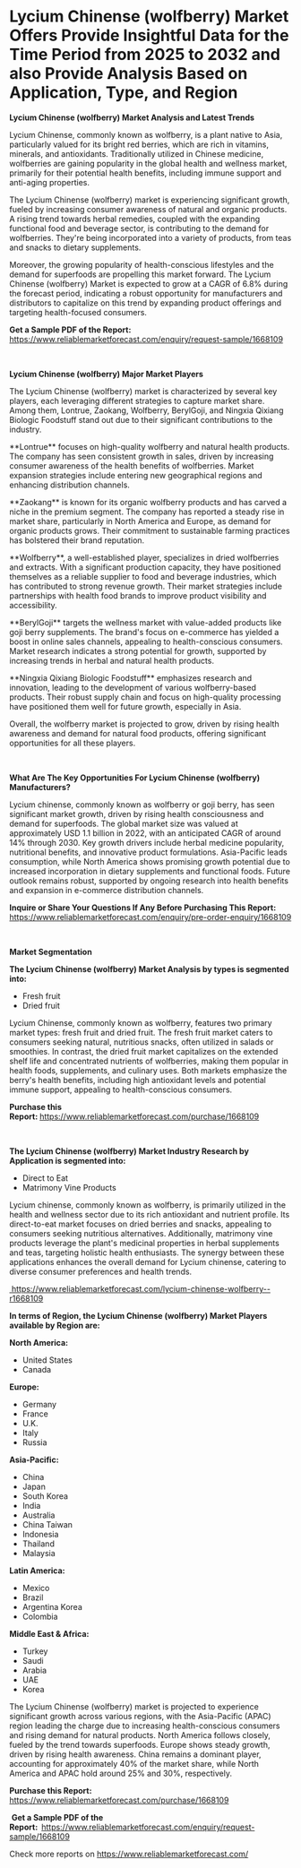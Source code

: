 <p><h1>Lycium Chinense (wolfberry) Market Offers Provide Insightful Data for the Time Period from 2025 to 2032 and also Provide Analysis Based on Application, Type, and Region</h1></p><p><strong>Lycium Chinense (wolfberry) Market Analysis and Latest Trends</strong></p>
<p><p>Lycium Chinense, commonly known as wolfberry, is a plant native to Asia, particularly valued for its bright red berries, which are rich in vitamins, minerals, and antioxidants. Traditionally utilized in Chinese medicine, wolfberries are gaining popularity in the global health and wellness market, primarily for their potential health benefits, including immune support and anti-aging properties.</p><p>The Lycium Chinense (wolfberry) market is experiencing significant growth, fueled by increasing consumer awareness of natural and organic products. A rising trend towards herbal remedies, coupled with the expanding functional food and beverage sector, is contributing to the demand for wolfberries. They're being incorporated into a variety of products, from teas and snacks to dietary supplements. </p><p>Moreover, the growing popularity of health-conscious lifestyles and the demand for superfoods are propelling this market forward. The Lycium Chinense (wolfberry) Market is expected to grow at a CAGR of 6.8% during the forecast period, indicating a robust opportunity for manufacturers and distributors to capitalize on this trend by expanding product offerings and targeting health-focused consumers.</p></p>
<p><strong>Get a Sample PDF of the Report:&nbsp;</strong> <a href="https://www.reliablemarketforecast.com/enquiry/request-sample/1668109?utm_campaign=2441&utm_medium=2&utm_source=Github&utm_content=ia&utm_term=15022025&utm_id=lycium-chinense-wolfberry">https://www.reliablemarketforecast.com/enquiry/request-sample/1668109</a></p>
<p>&nbsp;</p>
<p><strong>Lycium Chinense (wolfberry) Major Market Players</strong></p>
<p><p>The Lycium Chinense (wolfberry) market is characterized by several key players, each leveraging different strategies to capture market share. Among them, Lontrue, Zaokang, Wolfberry, BerylGoji, and Ningxia Qixiang Biologic Foodstuff stand out due to their significant contributions to the industry.</p><p>**Lontrue** focuses on high-quality wolfberry and natural health products. The company has seen consistent growth in sales, driven by increasing consumer awareness of the health benefits of wolfberries. Market expansion strategies include entering new geographical regions and enhancing distribution channels.</p><p>**Zaokang** is known for its organic wolfberry products and has carved a niche in the premium segment. The company has reported a steady rise in market share, particularly in North America and Europe, as demand for organic products grows. Their commitment to sustainable farming practices has bolstered their brand reputation.</p><p>**Wolfberry**, a well-established player, specializes in dried wolfberries and extracts. With a significant production capacity, they have positioned themselves as a reliable supplier to food and beverage industries, which has contributed to strong revenue growth. Their market strategies include partnerships with health food brands to improve product visibility and accessibility.</p><p>**BerylGoji** targets the wellness market with value-added products like goji berry supplements. The brand's focus on e-commerce has yielded a boost in online sales channels, appealing to health-conscious consumers. Market research indicates a strong potential for growth, supported by increasing trends in herbal and natural health products.</p><p>**Ningxia Qixiang Biologic Foodstuff** emphasizes research and innovation, leading to the development of various wolfberry-based products. Their robust supply chain and focus on high-quality processing have positioned them well for future growth, especially in Asia.</p><p>Overall, the wolfberry market is projected to grow, driven by rising health awareness and demand for natural food products, offering significant opportunities for all these players.</p></p>
<p>&nbsp;</p>
<p><strong>What Are The Key Opportunities For Lycium Chinense (wolfberry) Manufacturers?</strong></p>
<p><p>Lycium chinense, commonly known as wolfberry or goji berry, has seen significant market growth, driven by rising health consciousness and demand for superfoods. The global market size was valued at approximately USD 1.1 billion in 2022, with an anticipated CAGR of around 14% through 2030. Key growth drivers include herbal medicine popularity, nutritional benefits, and innovative product formulations. Asia-Pacific leads consumption, while North America shows promising growth potential due to increased incorporation in dietary supplements and functional foods. Future outlook remains robust, supported by ongoing research into health benefits and expansion in e-commerce distribution channels.</p></p>
<p><strong>Inquire or Share Your Questions If Any Before Purchasing This Report:</strong> <a href="https://www.reliablemarketforecast.com/enquiry/pre-order-enquiry/1668109?utm_campaign=2441&utm_medium=2&utm_source=Github&utm_content=ia&utm_term=15022025&utm_id=lycium-chinense-wolfberry">https://www.reliablemarketforecast.com/enquiry/pre-order-enquiry/1668109</a></p>
<p>&nbsp;</p>
<p><strong>Market Segmentation</strong></p>
<p><strong>The Lycium Chinense (wolfberry) Market Analysis by types is segmented into:</strong></p>
<p><ul><li>Fresh fruit</li><li>Dried fruit</li></ul></p>
<p><p>Lycium Chinense, commonly known as wolfberry, features two primary market types: fresh fruit and dried fruit. The fresh fruit market caters to consumers seeking natural, nutritious snacks, often utilized in salads or smoothies. In contrast, the dried fruit market capitalizes on the extended shelf life and concentrated nutrients of wolfberries, making them popular in health foods, supplements, and culinary uses. Both markets emphasize the berry's health benefits, including high antioxidant levels and potential immune support, appealing to health-conscious consumers.</p></p>
<p><strong>Purchase this Report:&nbsp;</strong><a href="https://www.reliablemarketforecast.com/purchase/1668109?utm_campaign=2441&utm_medium=2&utm_source=Github&utm_content=ia&utm_term=15022025&utm_id=lycium-chinense-wolfberry">https://www.reliablemarketforecast.com/purchase/1668109</a></p>
<p>&nbsp;</p>
<p><strong>The Lycium Chinense (wolfberry) Market Industry Research by Application is segmented into:</strong></p>
<p><ul><li>Direct to Eat</li><li>Matrimony Vine Products</li></ul></p>
<p><p>Lycium chinense, commonly known as wolfberry, is primarily utilized in the health and wellness sector due to its rich antioxidant and nutrient profile. Its direct-to-eat market focuses on dried berries and snacks, appealing to consumers seeking nutritious alternatives. Additionally, matrimony vine products leverage the plant's medicinal properties in herbal supplements and teas, targeting holistic health enthusiasts. The synergy between these applications enhances the overall demand for Lycium chinense, catering to diverse consumer preferences and health trends.</p></p>
<p><a href="https://www.reliablemarketforecast.com/lycium-chinense-wolfberry--r1668109?utm_campaign=2441&utm_medium=2&utm_source=Github&utm_content=ia&utm_term=15022025&utm_id=lycium-chinense-wolfberry">&nbsp;https://www.reliablemarketforecast.com/lycium-chinense-wolfberry--r1668109</a></p>
<p><strong>In terms of Region, the Lycium Chinense (wolfberry) Market Players available by Region are:</strong></p>
<p>
    <p> <strong> North America: </strong>
        <ul>
            <li>United States</li>
            <li>Canada</li>
        </ul>
        </p> 
    <p> <strong> Europe: </strong>
        <ul>
            <li>Germany</li>
            <li>France</li>
            <li>U.K.</li>
            <li>Italy</li>
            <li>Russia</li>
        </ul>
        </p> 
    <p> <strong> Asia-Pacific: </strong>
        <ul>
            <li>China</li>
            <li>Japan</li>
            <li>South Korea</li>
            <li>India</li>
            <li>Australia</li>
            <li>China Taiwan</li>
            <li>Indonesia</li>
            <li>Thailand</li>
            <li>Malaysia</li>
        </ul>
        </p> 
    <p> <strong> Latin America: </strong>
        <ul>
            <li>Mexico</li>
            <li>Brazil</li>
            <li>Argentina Korea</li>
            <li>Colombia</li>
        </ul>
        </p> 
    <p> <strong> Middle East & Africa: </strong>
        <ul>
            <li>Turkey</li>
            <li>Saudi</li>
            <li>Arabia</li>
            <li>UAE</li>
            <li>Korea</li>
        </ul>
    </p>
    </p>
<p><p>The Lycium Chinense (wolfberry) market is projected to experience significant growth across various regions, with the Asia-Pacific (APAC) region leading the charge due to increasing health-conscious consumers and rising demand for natural products. North America follows closely, fueled by the trend towards superfoods. Europe shows steady growth, driven by rising health awareness. China remains a dominant player, accounting for approximately 40% of the market share, while North America and APAC hold around 25% and 30%, respectively.</p></p>
<p><strong>Purchase this Report: </strong><a href="https://www.reliablemarketforecast.com/purchase/1668109?utm_campaign=2441&utm_medium=2&utm_source=Github&utm_content=ia&utm_term=15022025&utm_id=lycium-chinense-wolfberry">https://www.reliablemarketforecast.com/purchase/1668109</a></p>
<p>&nbsp;<strong>Get a Sample PDF of the Report:&nbsp;&nbsp;</strong><a href="https://www.reliablemarketforecast.com/enquiry/request-sample/1668109?utm_campaign=2441&utm_medium=2&utm_source=Github&utm_content=ia&utm_term=15022025&utm_id=lycium-chinense-wolfberry">https://www.reliablemarketforecast.com/enquiry/request-sample/1668109</a></p>
<p><strong></strong></p>
<p>Check more reports on <a href="https://www.reliablemarketforecast.com/?utm_campaign=2441&utm_medium=2&utm_source=Github&utm_content=ia&utm_term=15022025&utm_id=lycium-chinense-wolfberry">https://www.reliablemarketforecast.com/</a></p>